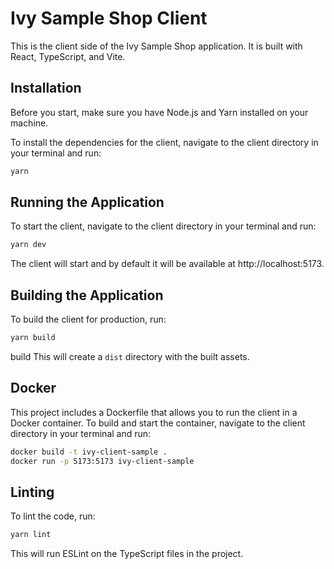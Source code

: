 # Ivy Sample Shop Client
This is the client side of the Ivy Sample Shop application. It is built with React, TypeScript, and Vite.

## Installation
Before you start, make sure you have Node.js and Yarn installed on your machine.

To install the dependencies for the client, navigate to the client directory in your terminal and run:

``` bash
yarn
```

## Running the Application
To start the client, navigate to the client directory in your terminal and run:

``` bash
yarn dev
```

The client will start and by default it will be available at http://localhost:5173.

## Building the Application
To build the client for production, run:

``` bash
yarn build
```

build
This will create a `dist` directory with the built assets.

## Docker
This project includes a Dockerfile that allows you to run the client in a Docker container. To build and start the container, navigate to the client directory in your terminal and run:

``` bash
docker build -t ivy-client-sample .
docker run -p 5173:5173 ivy-client-sample
```

## Linting
To lint the code, run:

``` bash
yarn lint
```

This will run ESLint on the TypeScript files in the project.
